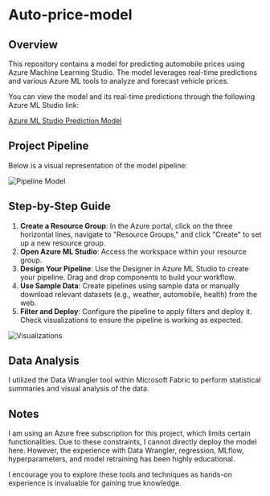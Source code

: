 # Auto-price-model

## Overview

This repository contains a model for predicting automobile prices using Azure Machine Learning Studio. The model leverages real-time predictions and various Azure ML tools to analyze and forecast vehicle prices.

You can view the model and its real-time predictions through the following Azure ML Studio link:

[Azure ML Studio Prediction Model](https://ml.azure.com/experiments/id/69278a1e-a7df-4958-8246-6f01e654617f/runs/791d89e7-8996-4e61-b571-61a0a4758dc2?wsid=/subscriptions/81b9c30e-6a4e-473c-b832-9e7e63fba7dd/resourceGroups/prismat/providers/Microsoft.MachineLearningServices/workspaces/arika&tid=f1f5b0b6-4e0a-4467-b487-5f0ccab4e798#/?graphId=f4bb0bd3-8c53-428d-a06b-9f551799f42c&label=Predict+Auto+Price&path=%2Fexperiments%2Fid%2F69278a1e-a7df-4958-8246-6f01e654617f%2Fruns%2F791d89e7-8996-4e61-b571-61a0a4758dc2&runId=791d89e7-8996-4e61-b571-61a0a4758dc2)

## Project Pipeline

Below is a visual representation of the model pipeline:

![Pipeline Model](https://github.com/AdrikaPanwar/Auto-price-model/assets/162022172/dbe07cd6-d3ab-4ebe-9f99-fdc1a6b5eafd)

## Step-by-Step Guide

1. **Create a Resource Group**: In the Azure portal, click on the three horizontal lines, navigate to "Resource Groups," and click "Create" to set up a new resource group.
2. **Open Azure ML Studio**: Access the workspace within your resource group.
3. **Design Your Pipeline**: Use the Designer in Azure ML Studio to create your pipeline. Drag and drop components to build your workflow.
4. **Use Sample Data**: Create pipelines using sample data or manually download relevant datasets (e.g., weather, automobile, health) from the web.
5. **Filter and Deploy**: Configure the pipeline to apply filters and deploy it. Check visualizations to ensure the pipeline is working as expected.

![Visualizations](https://github.com/AdrikaPanwar/Auto-price-model/assets/162022172/a9c142a4-a3d0-41b9-9d06-31650a49298c)

## Data Analysis

I utilized the Data Wrangler tool within Microsoft Fabric to perform statistical summaries and visual analysis of the data.

## Notes

I am using an Azure free subscription for this project, which limits certain functionalities. Due to these constraints, I cannot directly deploy the model here. However, the experience with Data Wrangler, regression, MLflow, hyperparameters, and model retraining has been highly educational.

I encourage you to explore these tools and techniques as hands-on experience is invaluable for gaining true knowledge.


